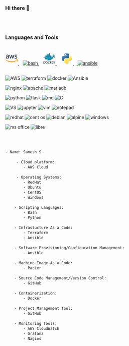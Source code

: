 ### Hi there 👋
<br/><br/>

### Languages and Tools<br /><br />

<a href="https://aws.amazon.com" target="_blank" rel="noreferrer">   <img src="https://raw.githubusercontent.com/devicons/devicon/master/icons/amazonwebservices/amazonwebservices-original-wordmark.svg" alt="aws" width="40" height="40"/> </a> &nbsp; &nbsp;<a href="https://www.gnu.org/software/bash/" target="_blank" rel="noreferrer"><img src="https://www.vectorlogo.zone/logos/gnu_bash/gnu_bash-icon.svg" alt="bash" width="40" height="40"/> </a>&nbsp;  &nbsp;<a href="https://www.docker.com/" target="_blank" rel="noreferrer"><img src="https://raw.githubusercontent.com/devicons/devicon/master/icons/docker/docker-original-wordmark.svg" alt="docker" width="40" height="40"/> </a> &nbsp;&nbsp; <a href="https://www.python.org" target="_blank" rel="noreferrer"> <img src="https://raw.githubusercontent.com/devicons/devicon/master/icons/python/python-original.svg" alt="python" width="40" height="40"/> </a> &nbsp;&nbsp;<a href="https://www.ansible.com/" target="_blank" rel="noreferrer"> <img src="https://raw.githubusercontent.com/file-icons/source/master/svg/Ansible.svg?sanitize=true" alt="ansible" width="40" height="40"/> </a><br /><br />



![AWS](https://img.shields.io/badge/Amazon_AWS-FF9900?style=for-the-badge&logo=amazonaws&logoColor=white) ![terraform](https://img.shields.io/badge/Terraform-000000?style=for-the-badge&logo=Terraform&logoColor=purple) ![docker](https://img.shields.io/badge/Docker-2CA5E0?style=for-the-badge&logo=docker&logoColor=white) ![Ansible](https://img.shields.io/badge/Ansible-000000?style=for-the-badge&logo=ansible&logoColor=white)

![nginx](https://img.shields.io/badge/Nginx-009639?style=for-the-badge&logo=nginx&logoColor=white) ![apache](https://img.shields.io/badge/Apache-D22128?style=for-the-badge&logo=Apache&logoColor=white) ![mariadb](https://img.shields.io/badge/MariaDB-003545?style=for-the-badge&logo=mariadb&logoColor=white)

![python](https://img.shields.io/badge/Python-FFD43B?style=for-the-badge&logo=python&logoColor=blue) ![flask](https://img.shields.io/badge/Flask-000000?style=for-the-badge&logo=flask&logoColor=white) ![md](https://img.shields.io/badge/Markdown-000000?style=for-the-badge&logo=markdown&logoColor=white) ![C](https://img.shields.io/badge/C-00599C?style=for-the-badge&logo=c&logoColor=white) 

 ![VS](https://img.shields.io/badge/Visual_Studio_Code-0078D4?style=for-the-badge&logo=visual%20studio%20code&logoColor=white) ![jupyter](https://img.shields.io/badge/Jupyter-F37626.svg?&style=for-the-badge&logo=Jupyter&logoColor=white) ![vim](https://img.shields.io/badge/VIM-%2311AB00.svg?&style=for-the-badge&logo=vim&logoColor=white) ![notepad](https://img.shields.io/badge/Notepad++-90E59A.svg?style=for-the-badge&logo=notepad%2B%2B&logoColor=black)

![redhat](https://img.shields.io/badge/Red%20Hat-EE0000?style=for-the-badge&logo=redhat&logoColor=white) ![cent os](https://img.shields.io/badge/Cent%20OS-262577?style=for-the-badge&logo=CentOS&logoColor=white) ![debian](https://img.shields.io/badge/Debian-A81D33?style=for-the-badge&logo=debian&logoColor=white) ![alpine](https://img.shields.io/badge/Alpine_Linux-0D597F?style=for-the-badge&logo=alpine-linux&logoColor=white)  ![windows](https://img.shields.io/badge/Windows-0078D6?style=for-the-badge&logo=windows&logoColor=white)

![ms office](https://img.shields.io/badge/Microsoft_Office-D83B01?style=for-the-badge&logo=microsoft-office&logoColor=white) ![libre](https://img.shields.io/badge/LibreOffice-18A303?style=for-the-badge&logo=LibreOffice&logoColor=white)
<br/><br/>

<br>

```
- Name: Sanesh S

     - Cloud platform:
        - AWS Cloud
        
     - Operating Systems:
        - RedHat
        - Ubuntu
        - CentOS
        - Windows
        
    - Scripting Languages:
        - Bash
        - Python 
        
    - Infrastucture As a Code:
        - Terraform
        - Ansible
        
    - Software Provisioning/Configuration Management:
        - Ansible
        
    - Machine Image As a Code: 
        - Packer
        
    - Source Code Management/Version Control:
        - GitHub

    - Containerization:
        - Docker

    - Project Management Tool:
        - GitHub
        
    - Monitoring Tools:
        - AWS CloudWatch
        - Grafana
        - Nagios
 




